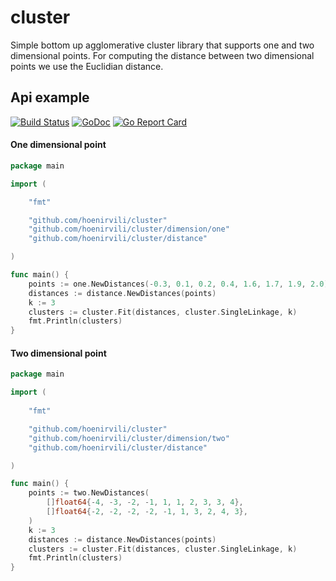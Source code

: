 # cluster

Simple bottom up agglomerative cluster library that supports one and two dimensional points. 
For computing the distance between two dimensional points we use the Euclidian distance.

## Api example


[![Build Status](https://travis-ci.org/hoenirvili/cluster.svg?branch=master)](https://travis-ci.org/hoenirvili/cluster) [![GoDoc](https://godoc.org/github.com/hoenirvili/cluster?status.svg)](https://godoc.org/github.com/hoenirvili/cluster) [![Go Report Card](https://goreportcard.com/badge/github.com/hoenirvili/cluster)](https://goreportcard.com/report/github.com/hoenirvili/cluster)


#### One dimensional point


```go
package main

import (

    "fmt"

    "github.com/hoenirvili/cluster"
    "github.com/hoenirvili/cluster/dimension/one"
    "github.com/hoenirvili/cluster/distance"

)

func main() {
    points := one.NewDistances(-0.3, 0.1, 0.2, 0.4, 1.6, 1.7, 1.9, 2.0)
    distances := distance.NewDistances(points)
    k := 3
    clusters := cluster.Fit(distances, cluster.SingleLinkage, k)
    fmt.Println(clusters)
}

```


#### Two dimensional point


```go
package main

import (
    
    "fmt"

    "github.com/hoenirvili/cluster"
    "github.com/hoenirvili/cluster/dimension/two"
    "github.com/hoenirvili/cluster/distance"

)

func main() {
    points := two.NewDistances(
        []float64{-4, -3, -2, -1, 1, 1, 2, 3, 3, 4},
        []float64{-2, -2, -2, -2, -1, 1, 3, 2, 4, 3},
    )
    k := 3
    distances := distance.NewDistances(points)
    clusters := cluster.Fit(distances, cluster.SingleLinkage, k)
    fmt.Println(clusters)
}

```

